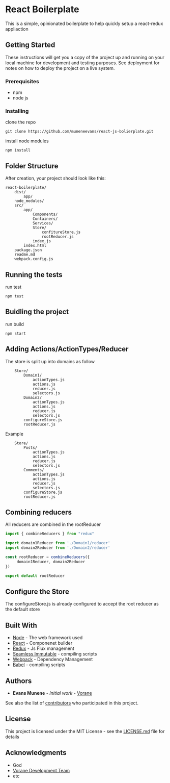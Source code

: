 # React Boilerplate
This is a simple, opinionated boilerplate to help quickly setup a react-redux appliaction

## Getting Started
These instructions will get you a copy of the project up and running on your local machine for development and testing purposes. See deployment for notes on how to deploy the project on a live system.

### Prerequisites
* npm
* node js

### Installing
clone the repo
```
git clone https://github.com/muneneevans/react-js-bolierplate.git
```

install node modules
```
npm install
```
## Folder Structure
After creation, your project should look like this:

```
react-boilerplate/
    dist/
        app/    
    node_modules/
    src/
        app/
            Components/
            Containers/
            Services/
            Store/
                confitureStore.js
                rootReducer.js
            index.js
        index.html
    package.json
    readme.md
    webpack.config.js
```

## Running the tests

run test

```
npm test
```

## Buidling the project

run build
```
npm start
```

## Adding Actions/ActionTypes/Reducer
The store is split up into domains as follow
```
    Store/
        Domain1/
            actionTypes.js
            actions.js
            reducer.js
            selectors.js
        Domain2/
            actionTypes.js
            actions.js
            reducer.js
            selectors.js
        configureStore.js
        rootReducer.js
```

Example
```
    Store/
        Posts/
            actionTypes.js
            actions.js
            reducer.js
            selectors.js
        Comments/
            actionTypes.js
            actions.js
            reducer.js
            selectors.js
        configureStore.js
        rootReducer.js
```

## Combining reducers
All reducers are combined in the rootReducer

```javascript
import { combineReducers } from "redux"

import domain1Reducer from './Domain1/reducer'
import domain2Reducer from './Domain2/reducer'

const rootReducer = combineReducers({
     domain1Reducer, domain2Reducer
})

export default rootReducer
```

## Configure the Store
The configureStore.js is already configured to accept the root reducer as the default store

## Built With

* [Node](https://nodejs.org/) - The web framework used
* [React](https://facebook.github.io/react/) - Componenet builder
* [Redux](http://redux.js.org/) - Js Flux management
* [Seamless Immutable](https://github.com/rtfeldman/seamless-immutable.git) - compiling scripts
* [Webpack](https://webpack.js.org/) - Dependency Management
* [Babel](https://babeljs.io/) - compiling scripts

## Authors

* **Evans Munene** - *Initial work* - [Vorane](https://github.com/muneneevans)

See also the list of [contributors](https://github.com/muneneevans/react-js-bolierplate/graphs/contributors) who participated in this project.

## License

This project is licensed under the MIT License - see the [LICENSE.md](LICENSE.md) file for details

## Acknowledgments

* God
* [Vorane Development Team](http://www.vorane.com)
* etc
